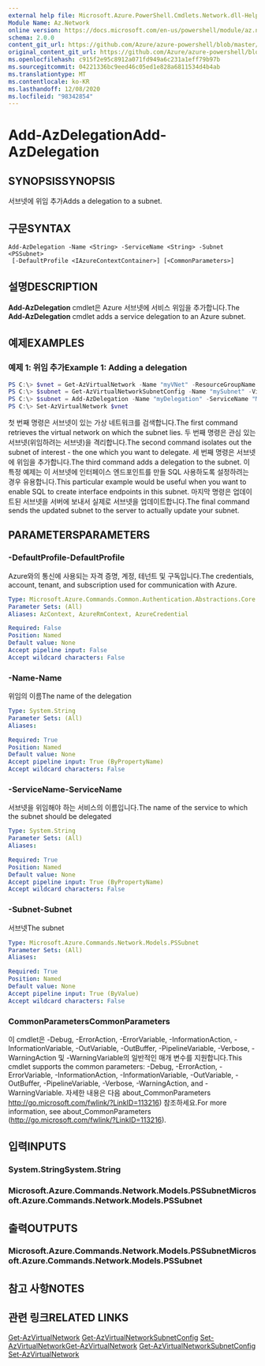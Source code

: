 ```yaml
---
external help file: Microsoft.Azure.PowerShell.Cmdlets.Network.dll-Help.xml
Module Name: Az.Network
online version: https://docs.microsoft.com/en-us/powershell/module/az.network/add-azdelegation
schema: 2.0.0
content_git_url: https://github.com/Azure/azure-powershell/blob/master/src/Network/Network/help/Add-AzDelegation.md
original_content_git_url: https://github.com/Azure/azure-powershell/blob/master/src/Network/Network/help/Add-AzDelegation.md
ms.openlocfilehash: c915f2e95c8912a071fd949a6c231a1eff79b97b
ms.sourcegitcommit: 04221336bc9eed46c05ed1e828a6811534d4b4ab
ms.translationtype: MT
ms.contentlocale: ko-KR
ms.lasthandoff: 12/08/2020
ms.locfileid: "98342854"
---
```

# <span data-ttu-id="8eedb-101">Add-AzDelegation</span><span class="sxs-lookup"><span data-stu-id="8eedb-101">Add-AzDelegation</span></span>

## <span data-ttu-id="8eedb-102">SYNOPSIS</span><span class="sxs-lookup"><span data-stu-id="8eedb-102">SYNOPSIS</span></span>
<span data-ttu-id="8eedb-103">서브넷에 위임 추가</span><span class="sxs-lookup"><span data-stu-id="8eedb-103">Adds a delegation to a subnet.</span></span>

## <span data-ttu-id="8eedb-104">구문</span><span class="sxs-lookup"><span data-stu-id="8eedb-104">SYNTAX</span></span>

```
Add-AzDelegation -Name <String> -ServiceName <String> -Subnet <PSSubnet>
 [-DefaultProfile <IAzureContextContainer>] [<CommonParameters>]
```

## <span data-ttu-id="8eedb-105">설명</span><span class="sxs-lookup"><span data-stu-id="8eedb-105">DESCRIPTION</span></span>
<span data-ttu-id="8eedb-106">**Add-AzDelegation** cmdlet은 Azure 서브넷에 서비스 위임을 추가합니다.</span><span class="sxs-lookup"><span data-stu-id="8eedb-106">The **Add-AzDelegation** cmdlet adds a service delegation to an Azure subnet.</span></span>

## <span data-ttu-id="8eedb-107">예제</span><span class="sxs-lookup"><span data-stu-id="8eedb-107">EXAMPLES</span></span>

### <span data-ttu-id="8eedb-108">예제 1: 위임 추가</span><span class="sxs-lookup"><span data-stu-id="8eedb-108">Example 1: Adding a delegation</span></span>
```powershell
PS C:\> $vnet = Get-AzVirtualNetwork -Name "myVNet" -ResourceGroupName "myResourceGroup"
PS C:\> $subnet = Get-AzVirtualNetworkSubnetConfig -Name "mySubnet" -VirtualNetwork $vnet
PS C:\> $subnet = Add-AzDelegation -Name "myDelegation" -ServiceName "Microsoft.Sql/servers" -Subnet $subnet
PS C:\> Set-AzVirtualNetwork $vnet
```

<span data-ttu-id="8eedb-109">첫 번째 명령은 서브넷이 있는 가상 네트워크를 검색합니다.</span><span class="sxs-lookup"><span data-stu-id="8eedb-109">The first command retrieves the virtual network on which the subnet lies.</span></span> <span data-ttu-id="8eedb-110">두 번째 명령은 관심 있는 서브넷(위임하려는 서브넷)을 격리합니다.</span><span class="sxs-lookup"><span data-stu-id="8eedb-110">The second command isolates out the subnet of interest - the one which you want to delegate.</span></span> <span data-ttu-id="8eedb-111">세 번째 명령은 서브넷에 위임을 추가합니다.</span><span class="sxs-lookup"><span data-stu-id="8eedb-111">The third command adds a delegation to the subnet.</span></span> <span data-ttu-id="8eedb-112">이 특정 예제는 이 서브넷에 인터페이스 엔드포인트를 만들 SQL 사용하도록 설정하려는 경우 유용합니다.</span><span class="sxs-lookup"><span data-stu-id="8eedb-112">This particular example would be useful when you want to enable SQL to create interface endpoints in this subnet.</span></span> <span data-ttu-id="8eedb-113">마지막 명령은 업데이트된 서브넷을 서버에 보내서 실제로 서브넷을 업데이트합니다.</span><span class="sxs-lookup"><span data-stu-id="8eedb-113">The final command sends the updated subnet to the server to actually update your subnet.</span></span>

## <span data-ttu-id="8eedb-114">PARAMETERS</span><span class="sxs-lookup"><span data-stu-id="8eedb-114">PARAMETERS</span></span>

### <span data-ttu-id="8eedb-115">-DefaultProfile</span><span class="sxs-lookup"><span data-stu-id="8eedb-115">-DefaultProfile</span></span>
<span data-ttu-id="8eedb-116">Azure와의 통신에 사용되는 자격 증명, 계정, 테넌트 및 구독입니다.</span><span class="sxs-lookup"><span data-stu-id="8eedb-116">The credentials, account, tenant, and subscription used for communication with Azure.</span></span>

```yaml
Type: Microsoft.Azure.Commands.Common.Authentication.Abstractions.Core.IAzureContextContainer
Parameter Sets: (All)
Aliases: AzContext, AzureRmContext, AzureCredential

Required: False
Position: Named
Default value: None
Accept pipeline input: False
Accept wildcard characters: False
```

### <span data-ttu-id="8eedb-117">-Name</span><span class="sxs-lookup"><span data-stu-id="8eedb-117">-Name</span></span>
<span data-ttu-id="8eedb-118">위임의 이름</span><span class="sxs-lookup"><span data-stu-id="8eedb-118">The name of the delegation</span></span>

```yaml
Type: System.String
Parameter Sets: (All)
Aliases:

Required: True
Position: Named
Default value: None
Accept pipeline input: True (ByPropertyName)
Accept wildcard characters: False
```

### <span data-ttu-id="8eedb-119">-ServiceName</span><span class="sxs-lookup"><span data-stu-id="8eedb-119">-ServiceName</span></span>
<span data-ttu-id="8eedb-120">서브넷을 위임해야 하는 서비스의 이름입니다.</span><span class="sxs-lookup"><span data-stu-id="8eedb-120">The name of the service to which the subnet should be delegated</span></span>

```yaml
Type: System.String
Parameter Sets: (All)
Aliases:

Required: True
Position: Named
Default value: None
Accept pipeline input: True (ByPropertyName)
Accept wildcard characters: False
```

### <span data-ttu-id="8eedb-121">-Subnet</span><span class="sxs-lookup"><span data-stu-id="8eedb-121">-Subnet</span></span>
<span data-ttu-id="8eedb-122">서브넷</span><span class="sxs-lookup"><span data-stu-id="8eedb-122">The subnet</span></span>

```yaml
Type: Microsoft.Azure.Commands.Network.Models.PSSubnet
Parameter Sets: (All)
Aliases:

Required: True
Position: Named
Default value: None
Accept pipeline input: True (ByValue)
Accept wildcard characters: False
```

### <span data-ttu-id="8eedb-123">CommonParameters</span><span class="sxs-lookup"><span data-stu-id="8eedb-123">CommonParameters</span></span>
<span data-ttu-id="8eedb-124">이 cmdlet은 -Debug, -ErrorAction, -ErrorVariable, -InformationAction, -InformationVariable, -OutVariable, -OutBuffer, -PipelineVariable, -Verbose, -WarningAction 및 -WarningVariable의 일반적인 매개 변수를 지원합니다.</span><span class="sxs-lookup"><span data-stu-id="8eedb-124">This cmdlet supports the common parameters: -Debug, -ErrorAction, -ErrorVariable, -InformationAction, -InformationVariable, -OutVariable, -OutBuffer, -PipelineVariable, -Verbose, -WarningAction, and -WarningVariable.</span></span> <span data-ttu-id="8eedb-125">자세한 내용은 다음 about_CommonParameters http://go.microsoft.com/fwlink/?LinkID=113216) 참조하세요.</span><span class="sxs-lookup"><span data-stu-id="8eedb-125">For more information, see about_CommonParameters (http://go.microsoft.com/fwlink/?LinkID=113216).</span></span>

## <span data-ttu-id="8eedb-126">입력</span><span class="sxs-lookup"><span data-stu-id="8eedb-126">INPUTS</span></span>

### <span data-ttu-id="8eedb-127">System.String</span><span class="sxs-lookup"><span data-stu-id="8eedb-127">System.String</span></span>

### <span data-ttu-id="8eedb-128">Microsoft.Azure.Commands.Network.Models.PSSubnet</span><span class="sxs-lookup"><span data-stu-id="8eedb-128">Microsoft.Azure.Commands.Network.Models.PSSubnet</span></span>

## <span data-ttu-id="8eedb-129">출력</span><span class="sxs-lookup"><span data-stu-id="8eedb-129">OUTPUTS</span></span>

### <span data-ttu-id="8eedb-130">Microsoft.Azure.Commands.Network.Models.PSSubnet</span><span class="sxs-lookup"><span data-stu-id="8eedb-130">Microsoft.Azure.Commands.Network.Models.PSSubnet</span></span>

## <span data-ttu-id="8eedb-131">참고 사항</span><span class="sxs-lookup"><span data-stu-id="8eedb-131">NOTES</span></span>

## <span data-ttu-id="8eedb-132">관련 링크</span><span class="sxs-lookup"><span data-stu-id="8eedb-132">RELATED LINKS</span></span>

<span data-ttu-id="8eedb-133">[Get-AzVirtualNetwork](./Get-AzVirtualNetwork.md) 
 [Get-AzVirtualNetworkSubnetConfig](./Get-AzVirtualNetworkSubnetConfig.md) 
 [Set-AzVirtualNetwork](./Set-AzVirtualNetwork.md)</span><span class="sxs-lookup"><span data-stu-id="8eedb-133">[Get-AzVirtualNetwork](./Get-AzVirtualNetwork.md)
[Get-AzVirtualNetworkSubnetConfig](./Get-AzVirtualNetworkSubnetConfig.md)
[Set-AzVirtualNetwork](./Set-AzVirtualNetwork.md)</span></span>